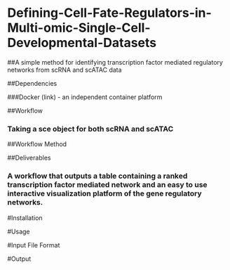 # Defining-Cell-Fate-Regulators-in-Multi-omic-Single-Cell-Developmental-Datasets


##A simple method for identifying transcription factor mediated regulatory networks from scRNA and scATAC data

##Dependencies

###Docker (link) - an independent container platform

##Workflow

### Taking a sce object for both scRNA and scATAC

##Workflow Method

##Deliverables

### A workflow that outputs a table containing a ranked transcription factor mediated network and an easy to use interactive visualization platform of the gene regulatory networks.

#Installation

#Usage

#Input File Format

#Output
